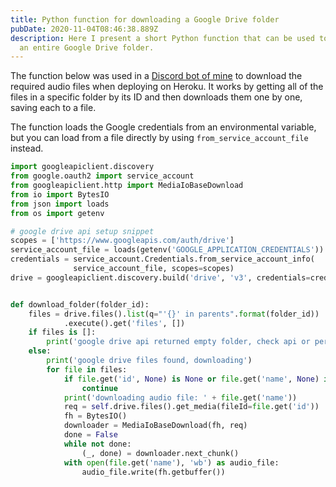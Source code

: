 ```yaml
---
title: Python function for downloading a Google Drive folder
pubDate: 2020-11-04T08:46:38.889Z
description: Here I present a short Python function that can be used to download
  an entire Google Drive folder.
---
```


The function below was used in a [Discord bot of mine](https://github.com/modelorona/GluhBot) to download the required audio files when deploying on Heroku. It works by getting all of the files in a specific folder by its ID and then downloads them one by one, saving each to a file.

The function loads the Google credentials from an environmental variable, but you can load from a file directly by using `from_service_account_file` instead.

```python
import googleapiclient.discovery
from google.oauth2 import service_account
from googleapiclient.http import MediaIoBaseDownload
from io import BytesIO
from json import loads
from os import getenv

# google drive api setup snippet
scopes = ['https://www.googleapis.com/auth/drive']
service_account_file = loads(getenv('GOOGLE_APPLICATION_CREDENTIALS'))
credentials = service_account.Credentials.from_service_account_info(
              service_account_file, scopes=scopes)
drive = googleapiclient.discovery.build('drive', 'v3', credentials=credentials)


def download_folder(folder_id):
    files = drive.files().list(q="'{}' in parents".format(folder_id))
            .execute().get('files', [])
    if files is []:
        print('google drive api returned empty folder, check api or permissions')
    else:
        print('google drive files found, downloading')
        for file in files:
            if file.get('id', None) is None or file.get('name', None) is None:
                continue
            print('downloading audio file: ' + file.get('name'))
            req = self.drive.files().get_media(fileId=file.get('id'))
            fh = BytesIO()
            downloader = MediaIoBaseDownload(fh, req)
            done = False
            while not done:
                (_, done) = downloader.next_chunk()
            with open(file.get('name'), 'wb') as audio_file:
                audio_file.write(fh.getbuffer())


```
